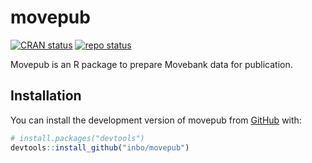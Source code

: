 
<!-- README.md is generated from README.Rmd. Please edit that file -->

# movepub

<!-- badges: start -->

[![CRAN
status](https://www.r-pkg.org/badges/version/movepub)](https://CRAN.R-project.org/package=movepub)
[![repo
status](https://www.repostatus.org/badges/latest/concept.svg)](https://www.repostatus.org/#concept)
<!-- badges: end -->

Movepub is an R package to prepare Movebank data for publication.

## Installation

You can install the development version of movepub from
[GitHub](https://github.com/) with:

``` r
# install.packages("devtools")
devtools::install_github("inbo/movepub")
```
